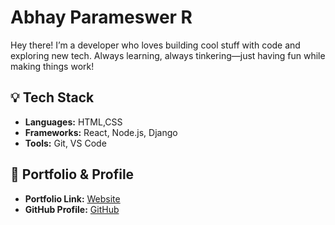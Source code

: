 #  Abhay Parameswer R  #

Hey there! I’m a developer who loves building cool stuff with code and exploring new tech. Always learning, always tinkering—just having fun while making things work!  

## 💡 Tech Stack  ##
- **Languages:** HTML,CSS  
- **Frameworks:** React, Node.js, Django  
- **Tools:** Git, VS Code  

## 🔗 Portfolio & Profile  ##
- **Portfolio Link:** [Website](https://abhay-7-7-7.github.io/PORTFOLI/)  
- **GitHub Profile:** [GitHub](https://github.com/abhay-7-7-7)  
